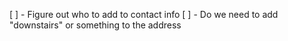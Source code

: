 [ ] - Figure out who to add to contact info
[ ] - Do we need to add "downstairs" or something to the address